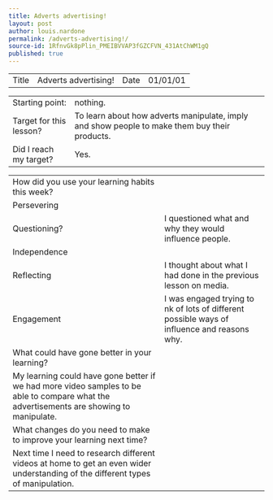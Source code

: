 ```yaml
---
title: Adverts advertising!
layout: post
author: louis.nardone
permalink: /adverts-advertising!/
source-id: 1RfnvGk8pPlin_PMEIBVVAP3fGZCFVN_431AtChWM1gQ
published: true
---
```

<table>
  <tr>
    <td>Title</td>
    <td>Adverts advertising!</td>
    <td>Date</td>
    <td>01/01/01</td>
  </tr>
</table>


<table>
  <tr>
    <td>Starting point:</td>
    <td>nothing.</td>
  </tr>
  <tr>
    <td>Target for this lesson?</td>
    <td>To learn about how adverts manipulate, imply and show people to make them buy their products.</td>
  </tr>
  <tr>
    <td>Did I reach my target? </td>
    <td>Yes.</td>
  </tr>
</table>


<table>
  <tr>
    <td>How did you use your learning habits this week?</td>
    <td></td>
  </tr>
  <tr>
    <td>Persevering</td>
    <td></td>
  </tr>
  <tr>
    <td>Questioning?</td>
    <td>I questioned what and why they would influence people.</td>
  </tr>
  <tr>
    <td>Independence</td>
    <td></td>
  </tr>
  <tr>
    <td>Reflecting</td>
    <td>I thought about what I had done in the previous lesson on media.</td>
  </tr>
  <tr>
    <td>Engagement</td>
    <td>I was engaged trying to nk of lots of different possible ways of influence and reasons why.</td>
  </tr>
  <tr>
    <td>What could have gone better in your learning?</td>
    <td></td>
  </tr>
  <tr>
    <td>My learning could have gone better if we had more video samples to be able to compare what the advertisements are showing to manipulate.</td>
    <td></td>
  </tr>
  <tr>
    <td>What changes do you need to make to improve your learning next time?</td>
    <td></td>
  </tr>
  <tr>
    <td>Next time I need to research different videos at home to get an even wider understanding of the different types of manipulation.</td>
    <td></td>
  </tr>
</table>


